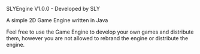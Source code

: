 SLYEngine V1.0.0 - Developed by SLY

A simple 2D Game Engine written in Java

Feel free to use the Game Engine to develop your own games and distribute them, however you are not allowed to rebrand the engine or distribute the engine.
